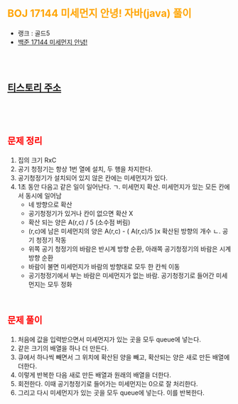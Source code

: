 # <span style="color:orange; font-size:17pt; font-weight:bold">BOJ 17144 미세먼지 안녕! 자바(java)  풀이</span>
- 랭크 : 골드5
- [백준 17144 미세먼지 안녕!](https://www.acmicpc.net/problem/17144)

<br><br>

## [티스토리 주소](https://hoho325.tistory.com/)
<br><br>

# <span style="color: red; font-size:15pt">문제 정리</span>
1. 집의 크기 RxC
2. 공기 청정기는 항상 1번 열에 설치, 두 행을 차지한다.
3. 공기청정기가 설치되어 있지 않은 칸에는 미세먼지가 있다.
4. 1초 동안 다음고 같은 일이 일어난다.
ㄱ. 미세먼지 확산. 미세먼지가 있는 모든 칸에서 동시에 일어남
    - 네 방향으로 확산
    - 공기청정기가 있거나 칸이 없으면 확산 X
    - 확산 되는 양은 A(r,c) / 5 (소수점 버림)
    - (r,c)에 남은 미세먼지의 양은 A(r,c) - ( A(r,c)/5 )x 확산된 방향의 개수
ㄴ. 공기 청정기 작동
    - 위쪽 공기 청정기의 바람은 반시계 방향 순환, 아래쪽 공기청정기의 바람은 시계방향 순환
    - 바람이 불면 미세먼지가 바람의 방향대로 모두 한 칸씩 이동
    - 공기청정기에서 부는 바람은 미세먼지가 없는 바람. 공기청정기로 들어간 미세먼지는 모두 정화
<br><br>

# <span style="color: red; font-size:15pt">문제 풀이</span>
1. 처음에 값을 입력받으면서 미세먼지가 있는 곳을 모두 queue에 넣는다.
2. 같은 크기의 배열을 하나 더 만든다.
3. 큐에서 하나씩 빼면서 그 위치에 확산된 양을 빼고, 확산되는 양은 새로 만든 배열에 더한다.
4. 이렇게 반복한 다음 새로 만든 배열과 원래의 배열을 더한다.
5. 회전한다. 이때 공기청정기로 들어가는 미세먼지는 0으로 잘 처리한다.
6. 그리고 다시 미세먼지가 있는 곳을 모두 queue에 넣는다. 이를 반복한다.